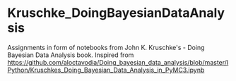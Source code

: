 # Kruschke_DoingBayesianDataAnalysis
Assignments in form of notebooks from John K. Kruschke's - Doing Bayesian Data Analysis book. Inspired from https://github.com/aloctavodia/Doing_bayesian_data_analysis/blob/master/IPython/Kruschkes_Doing_Bayesian_Data_Analysis_in_PyMC3.ipynb
